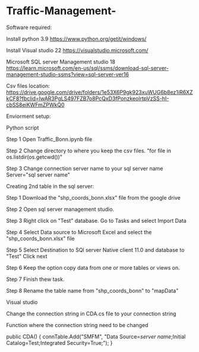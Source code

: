 # Traffic-Management-
Software required:


Install python 3.9
https://www.python.org/getit/windows/


Install Visual studio 22
https://visualstudio.microsoft.com/


Microsoft SQL server Management studio 18
https://learn.microsoft.com/en-us/sql/ssms/download-sql-server-management-studio-ssms?view=sql-server-ver16


Csv files location:
https://drive.google.com/drive/folders/1e53X6P9gk923xuWUG6b8ez1iR6XZkCF8?fbclid=IwAR3PgLS497FZB7o8PcQxD3fPonzkeolrtpVzSS-hI-cbSS8eiKWFmZPWkQ0


Enviorment setup:

Python script

Step 1
Open Traffic_Bonn.ipynb file

Step 2
Change directory to where you keep the csv files.
"for file in os.listdir(os.getcwd())"

Step 3
Change connection server name to your sql server name
Server="sql server name"

Creating 2nd table in the sql server:

Step 1
Download the "shp_coords_bonn.xlsx" file from the google drive

Step 2
Open sql server management studio.

Step 3
Right click on "Test" database.
Go to Tasks and select Import Data

Step 4
Select Data source to Microsoft Excel and select the "shp_coords_bonn.xlsx" file

Step 5
Select Destination to SQl server Native client 11.0 and database to "Test"
Click next

Step 6
Keep the option copy data from one or more tables or views on. 

Step 7
Finish thew task.

Step 8
Rename the table name from "shp_coords_bonn" to "mapData"



Visual studio

Change the connection string in CDA.cs file to your connection string

Function where the connection string need to be changed

public CDA()
        {
            connTable.Add("SMFM", "Data Source=*server name*;Initial Catalog=Test;Integrated Security=True;");
        }

